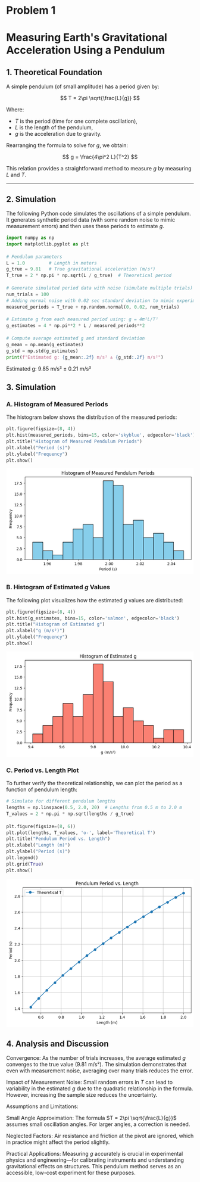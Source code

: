 # Problem 1
# Measuring Earth's Gravitational Acceleration Using a Pendulum

## **1. Theoretical Foundation**

A simple pendulum (of small amplitude) has a period given by:

$$
T = 2\pi \sqrt{\frac{L}{g}}
$$

Where:
- $T$ is the period (time for one complete oscillation),
- $L$ is the length of the pendulum,
- $g$ is the acceleration due to gravity.

Rearranging the formula to solve for $g$, we obtain:

$$
g = \frac{4\pi^2 L}{T^2}
$$

This relation provides a straightforward method to measure $g$ by measuring $L$ and $T$.

---

## **2. Simulation**

The following Python code simulates the oscillations of a simple pendulum. It generates synthetic period data (with some random noise to mimic measurement errors) and then uses these periods to estimate $g$.

```python
import numpy as np
import matplotlib.pyplot as plt

# Pendulum parameters
L = 1.0         # Length in meters
g_true = 9.81   # True gravitational acceleration (m/s²)
T_true = 2 * np.pi * np.sqrt(L / g_true)  # Theoretical period

# Generate simulated period data with noise (simulate multiple trials)
num_trials = 100
# Adding normal noise with 0.02 sec standard deviation to mimic experimental error
measured_periods = T_true + np.random.normal(0, 0.02, num_trials)

# Estimate g from each measured period using: g = 4π²L/T²
g_estimates = 4 * np.pi**2 * L / measured_periods**2

# Compute average estimated g and standard deviation
g_mean = np.mean(g_estimates)
g_std = np.std(g_estimates)
print(f"Estimated g: {g_mean:.2f} m/s² ± {g_std:.2f} m/s²")
```
Estimated g: 9.85 m/s² ± 0.21 m/s²

## **3. Simulation**

### A. Histogram of Measured Periods
The histogram below shows the distribution of the measured periods:

```python
plt.figure(figsize=(8, 4))
plt.hist(measured_periods, bins=15, color='skyblue', edgecolor='black')
plt.title("Histogram of Measured Pendulum Periods")
plt.xlabel("Period (s)")
plt.ylabel("Frequency")
plt.show()
```
![alt text](image.png)


### B. Histogram of Estimated $g$ Values
The following plot visualizes how the estimated $g$ values are distributed:

```python
plt.figure(figsize=(8, 4))
plt.hist(g_estimates, bins=15, color='salmon', edgecolor='black')
plt.title("Histogram of Estimated g")
plt.xlabel("g (m/s²)")
plt.ylabel("Frequency")
plt.show()
```
![alt text](image-1.png)


### C. Period vs. Length Plot
To further verify the theoretical relationship, we can plot the period as a function of pendulum length:

```python
# Simulate for different pendulum lengths
lengths = np.linspace(0.5, 2.0, 20)  # Lengths from 0.5 m to 2.0 m
T_values = 2 * np.pi * np.sqrt(lengths / g_true)

plt.figure(figsize=(8, 6))
plt.plot(lengths, T_values, 'o-', label='Theoretical T')
plt.title("Pendulum Period vs. Length")
plt.xlabel("Length (m)")
plt.ylabel("Period (s)")
plt.legend()
plt.grid(True)
plt.show()
```
![alt text](image-2.png)


## **4. Analysis and Discussion**

Convergence:
As the number of trials increases, the average estimated $g$ converges to the true value (9.81 m/s²). The simulation demonstrates that even with measurement noise, averaging over many trials reduces the error.

Impact of Measurement Noise:
Small random errors in $T$ can lead to variability in the estimated $g$ due to the quadratic relationship in the formula. However, increasing the sample size reduces the uncertainty.

Assumptions and Limitations:

Small Angle Approximation: The formula $T = 2\pi \sqrt{\frac{L}{g}}$ assumes small oscillation angles. For larger angles, a correction is needed.

Neglected Factors: Air resistance and friction at the pivot are ignored, which in practice might affect the period slightly.

Practical Applications:
Measuring $g$ accurately is crucial in experimental physics and engineering—for calibrating instruments and understanding gravitational effects on structures. This pendulum method serves as an accessible, low-cost experiment for these purposes.